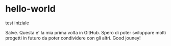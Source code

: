 # hello-world
test iniziale

Salve.
Questa e' la mia prima volta in GitHub.
Spero di poter sviluppare molti progetti in futuro da poter condividere con gli altri.
Good jouney!
